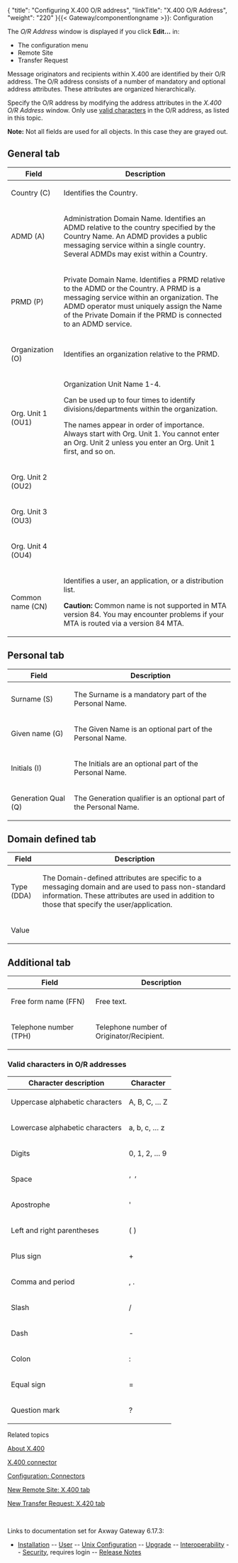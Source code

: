 {
    "title": "Configuring X.400 O/R address",
    "linkTitle": "X.400 O/R Address",
    "weight": "220"
}{{< Gateway/componentlongname  >}}: Configuration

The *O/R Address* window is displayed if you click **Edit...** in:

-   The configuration menu
-   Remote Site
-   Transfer Request

Message originators and recipients within X.400 are identified by their O/R address. The O/R address consists of a number of mandatory and optional address attributes. These attributes are organized hierarchically.

Specify the O/R address by modifying the address attributes in the <span style="font-style: italic;">X.400 O/R Address</span> window. Only use [valid characters](#valid_characters) in the O/R address, as listed in this topic.

<span style="font-weight: bold;">Note:</span> Not all fields are used for all objects. In this case they are grayed out.

<span id="olh_general"></span>

## General tab

<table>
         
         
         
   
   <thead>
      <tr>
<th class="HeadE-Column1-Header1">Field         </th>
<th class="HeadD-Column1-Header1">Description         </th>
      </tr>
   </thead>
   <tbody>
      <tr>
         <td><p>Country (C)</p>         </td>
         <td><p>Identifies the Country.</p>         </td>
      </tr>
      <tr>
         <td><p>ADMD (A)</p>         </td>
         <td><p>Administration Domain Name. Identifies an ADMD relative to the country specified by the Country Name. An ADMD provides a public messaging service within a single country. Several ADMDs may exist within a Country.</p>         </td>
      </tr>
      <tr>
         <td><p>PRMD (P)</p>         </td>
         <td><p>Private Domain Name. Identifies a PRMD relative to the ADMD or the Country. A PRMD is a messaging service within an organization. The ADMD operator must uniquely assign the Name of the Private Domain if the PRMD is connected to an ADMD service.</p>         </td>
      </tr>
      <tr>
         <td><p>Organization (O)</p>         </td>
         <td><p>Identifies an organization relative to the PRMD.</p>         </td>
      </tr>
      <tr>
         <td><p>Org. Unit 1 (OU1)</p>         </td>
         <td><p>Organization Unit Name 1-4.</p>
<p>Can be used up to four times to identify divisions/departments within the organization.</p>
<p>The names appear in order of importance. Always start with Org. Unit 1. You cannot enter an Org. Unit 2 unless you enter an Org. Unit 1 first, and so on.</p>         </td>
      </tr>
      <tr>
         <td><p>Org. Unit 2 (OU2)</p>         </td>
      </tr>
      <tr>
         <td><p>Org. Unit 3 (OU3)</p>         </td>
      </tr>
      <tr>
         <td><p>Org. Unit 4 (OU4)</p>         </td>
      </tr>
      <tr>
         <td><p>Common name (CN)</p>         </td>
         <td><p>Identifies a user, an application, or a distribution list.</p>
<p><span style="font-weight: bold;">Caution:</span> Common name is not supported in MTA version 84. You may encounter problems if your MTA is routed via a version 84 MTA.</p>         </td>
      </tr>
   </tbody>
</table>

<span id="olh_personal"></span>

## Personal tab

<table>
         
         
         
   
   <thead>
      <tr>
<th class="HeadE-Column1-Header1">Field         </th>
<th class="HeadD-Column1-Header1">Description         </th>
      </tr>
   </thead>
   <tbody>
      <tr>
         <td><p>Surname (S)</p>         </td>
         <td><p>The Surname is a mandatory part of the Personal Name.</p>         </td>
      </tr>
      <tr>
         <td><p>Given name (G)</p>         </td>
         <td><p>The Given Name is an optional part of the Personal Name.</p>         </td>
      </tr>
      <tr>
         <td><p>Initials (I)</p>         </td>
         <td><p>The Initials are an optional part of the Personal Name.</p>         </td>
      </tr>
      <tr>
         <td><p>Generation Qual (Q)</p>         </td>
         <td><p>The Generation qualifier is an optional part of the Personal Name.</p>         </td>
      </tr>
   </tbody>
</table>

<span id="olh_domain_defined"></span>

## Domain defined tab

<table>
         
         
         
   
   <thead>
      <tr>
<th class="HeadE-Column1-Header1">Field         </th>
<th class="HeadD-Column1-Header1">Description         </th>
      </tr>
   </thead>
   <tbody>
      <tr>
         <td><p>Type (DDA)</p>         </td>
         <td><p>The Domain-defined attributes are specific to a messaging domain and are used to pass non-standard information. These attributes are used in addition to those that specify the user/application.</p>         </td>
      </tr>
      <tr>
         <td><p>Value</p>         </td>
      </tr>
   </tbody>
</table>

<span id="olh_additional"></span>

## Additional tab

<table>
         
         
         
   
   <thead>
      <tr>
<th class="HeadE-Column1-Header1">Field         </th>
<th class="HeadD-Column1-Header1">Description         </th>
      </tr>
   </thead>
   <tbody>
      <tr>
         <td><p>Free form name (FFN)</p>         </td>
         <td><p>Free text.</p>         </td>
      </tr>
      <tr>
         <td><p>Telephone number (TPH)</p>         </td>
         <td><p>Telephone number of Originator/Recipient.</p>         </td>
      </tr>
   </tbody>
</table>

<span id="valid_characters"></span>

### Valid characters in O/R addresses

<table>
         
         
         
   
   <thead>
      <tr>
<th class="HeadE-Column1-Header1">Character description         </th>
<th class="HeadD-Column1-Header1">Character         </th>
      </tr>
   </thead>
   <tbody>
      <tr>
         <td><p>Uppercase alphabetic characters</p>         </td>
         <td><p>A, B, C, … Z</p>         </td>
      </tr>
      <tr>
         <td><p>Lowercase alphabetic characters</p>         </td>
         <td><p>a, b, c, … z</p>         </td>
      </tr>
      <tr>
         <td><p>Digits</p>         </td>
         <td><p>0, 1, 2, … 9</p>         </td>
      </tr>
      <tr>
         <td><p>Space</p>         </td>
         <td><p>‘  ’</p>         </td>
      </tr>
      <tr>
         <td><p>Apostrophe</p>         </td>
         <td><p>'</p>         </td>
      </tr>
      <tr>
         <td><p>Left and right parentheses</p>         </td>
         <td><p>( )</p>         </td>
      </tr>
      <tr>
         <td><p>Plus sign</p>         </td>
         <td><p>+</p>         </td>
      </tr>
      <tr>
         <td><p>Comma and period</p>         </td>
         <td><p>, .</p>         </td>
      </tr>
      <tr>
         <td><p>Slash</p>         </td>
         <td><p>/</p>         </td>
      </tr>
      <tr>
         <td><p>Dash</p>         </td>
         <td><p>-</p>         </td>
      </tr>
      <tr>
         <td><p>Colon</p>         </td>
         <td><p>:</p>         </td>
      </tr>
      <tr>
         <td><p>Equal sign</p>         </td>
         <td><p>=</p>         </td>
      </tr>
      <tr>
         <td><p>Question mark</p>         </td>
         <td><p>?</p>         </td>
      </tr>
   </tbody>
</table>

Related topics

[About X.400](../../../connectors_about/x400_about)

[X.400 connector](../../../connectors_about/x400_about/x400_connector)

[Configuration: Connectors](../../config_connectors#olh_connectivity_x400)

[New Remote Site: X.400 tab](../../../managing_partners_start_here/sites_start_here/managing_remote_sites/remote_site_x400_tab)

[New Transfer Request: X.420 tab](../../../transfers_start_here/submitting_transfer_requests_start_here/working_with_transfers_(gui)/transfer_request_x420_tab)

 

Links to documentation set for Axway Gateway <span class="mc-variable axway_variables.Release_Number variable">6.17.3</span>:

-   [Installation](/bundle/Gateway_6173_InstallationGuide_allOS_en_HTML5/page/Content/start_page.htm) -- [User](/bundle/Gateway_6173_UsersGuide_allOS_en_HTML5/page/Content/start_page.htm) -- [Unix Configuration](/bundle/Gateway_6173_ConfigurationGuide_UNIX_en_HTML5/page/Content/start_page.htm) -- [Upgrade](/bundle/Gateway_6173_UpgradeGuide_allOS_en_HTML5/page/Content/start_page.htm) -- [Interoperability](/bundle/Gateway_6173_InteroperabilityGuide_allOS_en_HTML5/page/Content/start_page.htm) -- [Security](/bundle/Gateway_6173_SecurityGuide_allOS_en_HTML5/page/Content/start_page.htm), requires login -- [Release Notes](/bundle/Gateway_6173_ReleaseNotes_allOS_en_HTML5/page/Content/Gateway_ReleaseNotes_allOS_en.htm)
